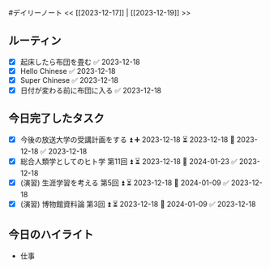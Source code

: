 #デイリーノート
<< [[2023-12-17]] | [[2023-12-19]] >>
## ルーティン
- [x] 起床したら布団を畳む ✅ 2023-12-18
- [x] Hello Chinese ✅ 2023-12-18
- [x] Super Chinese ✅ 2023-12-18
- [x] 日付が変わる前に布団に入る ✅ 2023-12-18
## 今日完了したタスク
- [x] 今後の放送大学の受講計画をする ⏫ ➕ 2023-12-18 ⏳ 2023-12-18 📅 2023-12-18 ✅ 2023-12-18
- [x] 総合人類学としてのヒト学 第11回 ⏫ ⏳ 2023-12-18 📅 2024-01-23 ✅ 2023-12-18
- [x] (演習) 生涯学習を考える 第5回 ⏫ ⏳ 2023-12-18 📅 2024-01-09 ✅ 2023-12-18
- [x] (演習) 博物館資料論 第3回 ⏫ ⏳ 2023-12-18 📅 2024-01-09 ✅ 2023-12-18
## 今日のハイライト
- 仕事
